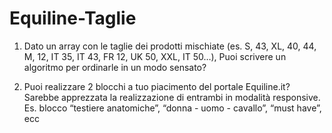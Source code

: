 # Equiline-Taglie

1. Dato un array con le taglie dei prodotti mischiate (es. S, 43, XL, 40, 44, M, 12, IT 35, IT 43, FR 12, UK 50, XXL, IT 50…),
Puoi scrivere un algoritmo per ordinarle in un modo sensato?

2. Puoi realizzare 2 blocchi a tuo piacimento del portale Equiline.it? Sarebbe apprezzata la realizzazione di entrambi in modalità responsive. 
Es. blocco “testiere anatomiche”, “donna - uomo - cavallo”, “must have”, ecc
